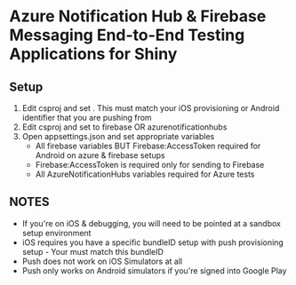 ﻿# Azure Notification Hub & Firebase Messaging End-to-End Testing Applications for Shiny

## Setup

1. Edit csproj and set <ApplicationId>.  This must match your iOS provisioning or Android identifier that you are pushing from
2. Edit csproj and set <PushProvider> to firebase OR azurenotificationhubs
3. Open appsettings.json and set appropriate variables
    * All firebase variables BUT Firebase:AccessToken required for Android on azure & firebase setups
    * Firebase:AccessToken is required only for sending to Firebase
    * All AzureNotificationHubs variables required for Azure tests

## NOTES
* If you're on iOS & debugging, you will need to be pointed at a sandbox setup environment
* iOS requires you have a specific bundleID setup with push provisioning setup - Your <ApplicationId> must match this bundleID
* Push does not work on iOS Simulators at all
* Push only works on Android simulators if you're signed into Google Play
